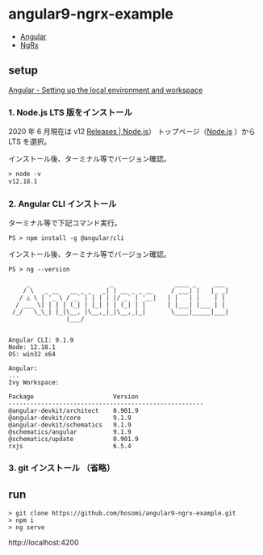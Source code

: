 # angular9-ngrx-example

* [Angular](https://angular.io/)
* [NgRx](https://ngrx.io/)

## setup

[Angular - Setting up the local environment and workspace](https://angular.io/guide/setup-local)  

### 1. Node.js LTS 版をインストール

2020 年 6 月現在は v12 [Releases | Node.js](https://nodejs.org/en/about/releases/)） 
トップページ（[Node.js](https://nodejs.org/en/)  ）から LTS を選択。  

インストール後、ターミナル等でバージョン確認。
```cmd
> node -v
v12.18.1
```

### 2. Angular CLI インストール

ターミナル等で下記コマンド実行。

```
PS > npm install -g @angular/cli
```

インストール後、ターミナル等でバージョン確認。

```
PS > ng --version

     _                      _                 ____ _     ___
    / \   _ __   __ _ _   _| | __ _ _ __     / ___| |   |_ _|
   / △ \ | '_ \ / _` | | | | |/ _` | '__|   | |   | |    | |
  / ___ \| | | | (_| | |_| | | (_| | |      | |___| |___ | |
 /_/   \_\_| |_|\__, |\__,_|_|\__,_|_|       \____|_____|___|
                |___/


Angular CLI: 9.1.9
Node: 12.18.1
OS: win32 x64

Angular:
...
Ivy Workspace:

Package                      Version
------------------------------------------------------
@angular-devkit/architect    0.901.9
@angular-devkit/core         9.1.9
@angular-devkit/schematics   9.1.9
@schematics/angular          9.1.9
@schematics/update           0.901.9
rxjs                         6.5.4
```

### 3. git インストール （省略）


## run


```
> git clone https://github.com/hosomi/angular9-ngrx-example.git
> npm i
> ng serve
```

http://localhost:4200
